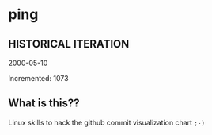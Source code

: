 # ping

## HISTORICAL ITERATION
2000-05-10

Incremented: 1073

## What is this?? 
Linux skills to hack the github commit visualization chart `;-)`
